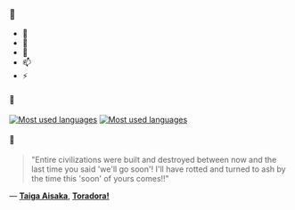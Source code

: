 ### 👋

- 🔭
- 🌱
- 💬
- 📫
- ⚡

#### 🧏

[![Most used languages](https://github-readme-stats-aynah.vercel.app/api/top-langs/?username=aynh&theme=solarized-dark&langs_count=6&layout=compact&hide_title=true)](https://github.com/anuraghazra/github-readme-stats#gh-dark-mode-only)
[![Most used languages](https://github-readme-stats-aynah.vercel.app/api/top-langs/?username=aynh&theme=solarized-light&langs_count=6&layout=compact&hide_title=true)](https://github.com/anuraghazra/github-readme-stats#gh-light-mode-only)

#### 💬

> "Entire civilizations were built and destroyed between now and the last time you said 'we'll go soon'! I'll have rotted and turned to ash by the time this 'soon' of yours comes!!"

&mdash; [**Taiga Aisaka**](https://myanimelist.net/character.php?q=Taiga%20Aisaka&cat=character), [**Toradora!**](https://myanimelist.net/search/all?q=Toradora!&cat=all)
